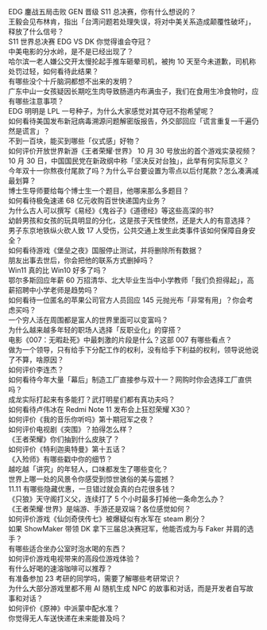 EDG 鏖战五局击败 GEN 晋级 S11 总决赛，你有什么想说的？  
王毅会见布林肯，指出「台湾问题若处理失误，将对中美关系造成颠覆性破坏」，释放了什么信号？  
S11 世界总决赛 EDG VS DK 你觉得谁会夺冠？  
中美电影的分水岭，是不是已经出现了？  
哈尔滨一老人嫌公交开太慢抡起手推车砸晕司机，被拘 10 天至今未道歉，司机称处罚过轻，如何看待此结果？  
有哪些没个十斤脑洞都想不出来的发明？  
广东中山一女孩疑因长期吃生肉导致肠道内布满虫子，我们在食用生冷食物时，应有哪些注意事项？  
EDG 明明是 LPL 一号种子，为什么大家感觉对其夺冠不抱希望呢？  
如何看待美国发布新冠病毒溯源问题解密版报告，外交部回应「谎言重复一千遍仍然是谎言」？  
不到一百块，能买到哪些「仪式感」好物？  
如何评价开放世界新游《王者荣耀·世界》 10 月 30 号放出的首个游戏实录视频？  
10 月 30 日，中国国民党在新政纲中称「坚决反对台独」，此举有何实际意义？  
今年双十一你熬夜付尾款了吗？为什么平台要设置为零点以后付尾款？怎么凑满减最划算？  
博士生导师要给每个博士生一个题目，他哪来那么多题目？  
如何看待极兔速递 68 亿元收购百世快递国内业务？  
为什么古人可以撰写《易经》《鬼谷子》《道德经》等这些高深的书?  
幼龄男孩和女孩的玩具明显的分化，这是孩子天性使然，还是大人的有意选择？  
男子东京地铁纵火砍人致 17 人受伤，公共交通上发生此类事件该如何保障自身安全？  
如何看待游戏《堡垒之夜》国服停止测试，并将删除所有数据？  
朋友出事去世后，你会把他的联系方式删掉吗？  
Win11 真的比 Win10 好多了吗？  
鄂尔多斯回应年薪 60 万招清华、北大毕业生当中小学教师「我们负担得起」，高薪招聘中小学老师是趋势吗？  
如何看待一位匿名的苹果公司官方人员回应 145 元抛光布「非常有用」？你会考虑买吗？  
一个穷人活在周围都是富人的世界里面可以变富吗？  
为什么越来越多年轻的职场人选择「反职业化」的穿搭？  
电影《007：无暇赴死》中最刺激的片段是什么？这部 007 有哪些看点？  
做为一个领导，只有给手下分配工作的权利，没有给手下利益的权利，领导说他说了不算，啥原因？  
如何评价李连杰？  
如何看待今年大量「幕后」制造工厂直接参与双十一？网购时你会选择工厂直供吗？  
成龙实际打起来有多能打？武打明星们都有真功夫吗？  
如何看待卢伟冰在 Redmi Note 11 发布会上狂怼荣耀 X30？  
如何评价《我的音乐你听吗》第十期冠军之夜？  
如何评价电视剧《突围》？拍得怎么样？  
《王者荣耀》你们抽到什么皮肤了？  
如何评价《特利迦奥特曼》第十五话？  
《入殓师》有哪些戳中你的细节？  
越吃越「讲究」的年轻人，口味都发生了哪些变化？  
世界上哪一处的风景令你感受到惊世骇俗的美与震撼？  
11.11 有哪些隐藏优惠，一旦错过就会真的白花很多钱？  
《只狼》天守阁打义父，连续打了 5 个小时最多打掉他一条命怎么办？  
《王者荣耀·世界》是端游、手游还是双端？各位感觉如何？  
如何评价游戏《仙剑奇侠传七》被爆疑似有水军在 steam 刷分？  
如果 ShowMaker 带领 DK 拿下三届总决赛冠军，他能否成为与 Faker 并肩的选手？  
有哪些适合坐办公室时泡水喝的东西？  
如何评价游戏电视带来的高段位游戏体验？  
有什么好喝的速溶咖啡可以推荐？  
有准备参加 23 考研的同学吗，需要了解哪些考研常识？  
为什么大部分游戏里都不用 AI 随机生成 NPC 的故事和对话，而是开发者自写故事和对话？  
如何评价《原神》中派蒙中配水准？  
你觉得无人车送快递在未来能普及吗？  
